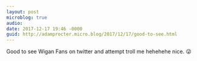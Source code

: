 ```yaml
---
layout: post
microblog: true
audio: 
date: 2017-12-17 19:46 -0000
guid: http://adamprocter.micro.blog/2017/12/17/good-to-see.html
---
```

Good to see Wigan Fans on twitter and attempt troll me hehehehe nice. 😜
